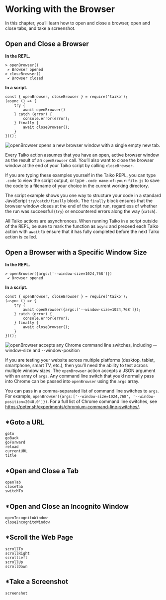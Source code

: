Working with the Browser
========================

In this chapter, you’ll learn how to open and close a browser, open and
close tabs, and take a screenshot.

Open and Close a Browser
------------------------

**In the REPL.**

    > openBrowser()
     ✔ Browser opened
    > closeBrowser()
     ✔ Browser closed

**In a script.**

    const { openBrowser, closeBrowser } = require('taiko');
    (async () => {
        try {
            await openBrowser()
        } catch (error) {
            console.error(error);
        } finally {
            await closeBrowser();
        }
    })();

![`openBrowser` opens a new browser window with a single empty new
tab.](../images/section_open_and_close_a_browser.png)

Every Taiko action assumes that you have an open, active browser window
as the result of an `openBrowser` call. You’ll also want to close the
browser window at the end of your Taiko script by calling
`closeBrowser`.

If you are typing these examples yourself in the Taiko REPL, you can
type `.code` to view the script output, or type
`.code name-of-your-file.js` to save the code to a filename of your
choice in the current working directory.

The script example shows you one way to structure your code in a
standard JavaScript `try/catch/finally` block. The `finally` block
ensures that the browser window closes at the end of the script run,
regardless of whether the run was successful (`try`) or encountered
errors along the way (`catch`).

All Taiko actions are asynchronous. When running Taiko in a script
outside of the REPL, be sure to mark the function as `async` and preceed
each Taiko action with `await` to ensure that it has fully completed
before the next Taiko action is called.

Open a Browser with a Specific Window Size
------------------------------------------

**In the REPL.**

    > openBrowser({args:['--window-size=1024,768']})
     ✔ Browser opened

**In a script.**

    const { openBrowser, closeBrowser } = require('taiko');
    (async () => {
        try {
            await openBrowser({args:['--window-size=1024,768']});
        } catch (error) {
            console.error(error);
        } finally {
            await closeBrowser();
        }
    })();

![`openBrowser` accepts any Chrome command line switches, including
`--window-size` and
`--window-position`](../images/section_open_and_close_a_browser.png)

If you are testing your website across multiple platforms (desktop,
tablet, smartphone, smart TV, etc.), then you’ll need the ability to
test across multiple window sizes. The `openBrowser` action accepts a
JSON argument with an array of `args`. Any command line switch that
you’d normally pass into Chrome can be passed into `openBrowser` using
the `args` array.

You can pass in a comma-separated list of command line switches to
`args`. For example,
`openBrowser({args:['--window-size=1024,768', '--window-position=2048,0']})`.
For a full list of Chrome command line switches, see
<https://peter.sh/experiments/chromium-command-line-switches/>.

\*Goto a URL
------------

    goto
    goBack
    goForward
    reload
    currentURL
    title

\*Open and Close a Tab
----------------------

    openTab
    closeTab
    switchTo

\*Open and Close an Incognito Window
------------------------------------

    openIncognitoWindow
    closeIncognitoWindow

\*Scroll the Web Page
---------------------

    scrollTo
    scrollRight
    scrollLeft
    scrollUp
    scrollDown

\*Take a Screenshot
-------------------

    screenshot
